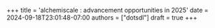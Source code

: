 +++
title = 'alchemiscale : advancement opportunities in 2025'
date = 2024-09-18T23:01:48-07:00
authors = ["dotsdl"]
draft = true
+++

